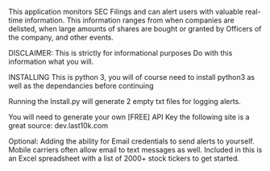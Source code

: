 

This application monitors SEC Filings and can alert users with valuable real-time information. This information ranges from when companies are delisted, when large amounts of shares are bought or granted by Officers of the company, and other events.

DISCLAIMER: This is strictly for informational purposes Do with this information what you will. 

 INSTALLING
 This is python 3, you will of course need to install python3 as well as the dependancies before continuing

 Running the Install.py will generate 2 empty txt files for logging alerts.

 You will need to generate your own [FREE] API Key the following site is a great source: dev.last10k.com

 Optional: Adding the ability for Email credentials to send alerts to yourself.
 Mobile carriers often allow email to text messages as well.
 Included in this is an Excel spreadsheet with a list of 2000+ stock tickers to get started.
